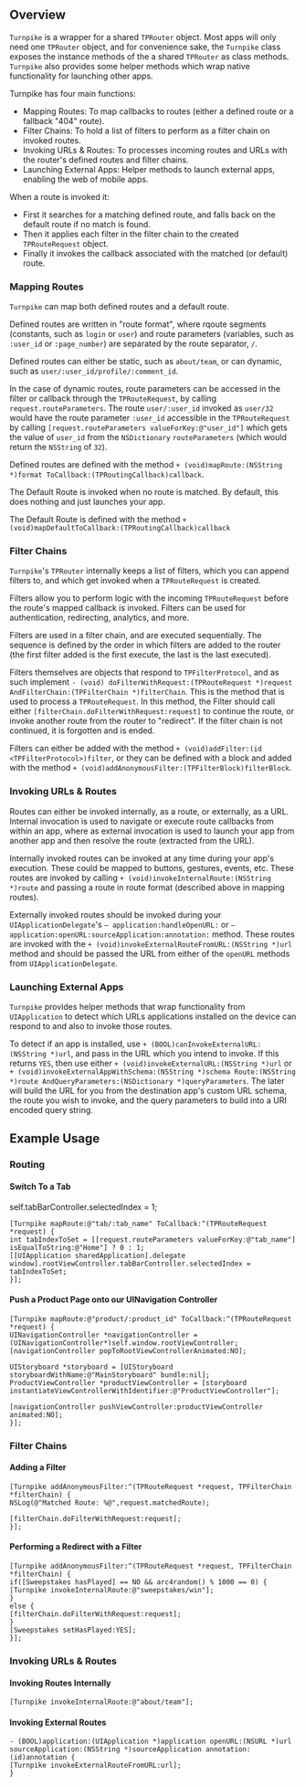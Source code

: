 ## Overview
 `Turnpike` is a wrapper for a shared `TPRouter` object. Most apps will only need one `TPRouter` object, and for convenience sake, the `Turnpike` class exposes the instance methods of the a shared `TPRouter` as class methods. `Turnpike` also provides some helper methods which wrap native functionality for launching other apps.
 
 Turnpike has four main functions:
 - Mapping Routes: To map callbacks to routes (either a defined route or a fallback "404" route).
 - Filter Chains: To hold a list of filters to perform as a filter chain on invoked routes.
 - Invoking URLs & Routes: To processes incoming routes and URLs with the router's defined routes and filter chains.
 - Launching External Apps: Helper methods to launch external apps, enabling the web of mobile apps.
 
 When a route is invoked it:
 - First it searches for a matching defined route, and falls back on the default route if no match is found.
 - Then it applies each filter in the filter chain to the created `TPRouteRequest` object.
 - Finally it invokes the callback associated with the matched (or default) route.
 
 ### Mapping Routes
 
 `Turnpike` can map both defined routes and a default route.
 
 Defined routes are written in "route format", where rqoute segments (constants, such as `login` or `user`) and route parameters (variables, such as `:user_id` or `:page_number`) are separated by the route separator, `/`.
 
 Defined routes can either be static, such as `about/team`, or can dynamic, such as `user/:user_id/profile/:comment_id`.
 
 In the case of dynamic routes, route parameters can be accessed in the filter or callback through the `TPRouteRequest`, by calling `request.routeParameters`. The route `user/:user_id` invoked as `user/32` would have the route parameter `:user_id` accessible in the `TPRouteRequest` by calling `[request.routeParameters valueForKey:@"user_id"]` which gets the value of `user_id` from the `NSDictionary` `routeParameters` (which would return the `NSString` of `32`).
 
 Defined routes are defined with the method `+ (void)mapRoute:(NSString *)format ToCallback:(TPRoutingCallback)callback`.
 
 The Default Route is invoked when no route is matched. By default, this does nothing and just launches your app.
 
 The Default Route is defined with the method `+ (void)mapDefaultToCallback:(TPRoutingCallback)callback`
 
 ### Filter Chains
 
 `Turnpike`'s `TPRouter` internally keeps a list of filters, which you can append filters to, and which get invoked when a `TPRouteRequest` is created.
 
 Filters allow you to perform logic with the incoming `TPRouteRequest` before the route's mapped callback is invoked. Filters can be used for authentication, redirecting, analytics, and more.
 
 Filters are used in a filter chain, and are executed sequentially. The sequence is defined by the order in which filters are added to the router (the first filter added is the first execute, the last is the last executed).
 
 Filters themselves are objects that respond to `TPFilterProtocol`, and as such implement `- (void) doFilterWithRequest:(TPRouteRequest *)request AndFilterChain:(TPFilterChain *)filterChain`. This is the method that is used to process a `TPRouteRequest`. In this method, the Filter should call either `[filterChain.doFilterWithRequest:request]` to continue the route, or invoke another route from the router to "redirect". If the filter chain is not continued, it is forgotten and is ended.
 
 Filters can either be added with the method `+ (void)addFilter:(id <TPFilterProtocol>)filter`, or they can be defined with a block and added with the method `+ (void)addAnonymousFilter:(TPFilterBlock)filterBlock`.
 
 ### Invoking URLs & Routes
 
 Routes can either be invoked internally, as a route, or externally, as a URL. Internal invocation is used to navigate or execute route callbacks from within an app, where as external invocation is used to launch your app from another app and then resolve the route (extracted from the URL).
 
 Internally invoked routes can be invoked at any time during your app's execution. These could be mapped to buttons, gestures, events, etc. These routes are invoked by calling `+ (void)invokeInternalRoute:(NSString *)route` and passing a route in route format (described above in mapping routes).
 
 Externally invoked routes should be invoked during your `UIApplicationDelegate`'s  `– application:handleOpenURL:` or `– application:openURL:sourceApplication:annotation:` method. These routes are invoked with the `+ (void)invokeExternalRouteFromURL:(NSString *)url` method and should be passed the URL from either of the `openURL` methods from `UIApplicationDelegate`.
 
 ### Launching External Apps
 
 `Turnpike` provides helper methods that wrap functionality from `UIApplication` to detect which URLs applications installed on the device can respond to and also to invoke those routes.
 
 To detect if an app is installed, use `+ (BOOL)canInvokeExternalURL:(NSString *)url`, and pass in the URL which you intend to invoke. If this returns `YES`, then use either `+ (void)invokeExternalURL:(NSString *)url` or `+ (void)invokeExternalAppWithSchema:(NSString *)schema Route:(NSString *)route AndQueryParameters:(NSDictionary *)queryParameters`. The later will build the URL for you from the destination app's custom URL schema, the route you wish to invoke, and the query parameters to build into a URI encoded query string.
 
 ## Example Usage
 
 ### Routing
 
 #### Switch To a Tab
 self.tabBarController.selectedIndex = 1;
 ~~~~~~~~~~~~~~~~~~~~~~~~~~~~~~~~~~~~~~~~~~~~~~~~~~~~~~~~~~~~~~~~~~~~~~~~~~~~~~~~
 [Turnpike mapRoute:@"tab/:tab_name" ToCallback:^(TPRouteRequest *request) {
 int tabIndexToSet = [[request.routeParameters valueForKey:@"tab_name"] isEqualToString:@"Home"] ? 0 : 1;
 [[UIApplication sharedApplication].delegate window].rootViewController.tabBarController.selectedIndex = tabIndexToSet;
 }];
 ~~~~~~~~~~~~~~~~~~~~~~~~~~~~~~~~~~~~~~~~~~~~~~~~~~~~~~~~~~~~~~~~~~~~~~~~~~~~~~~~
 
 #### Push a Product Page onto our UINavigation Controller
 ~~~~~~~~~~~~~~~~~~~~~~~~~~~~~~~~~~~~~~~~~~~~~~~~~~~~~~~~~~~~~~~~~~~~~~~~~~~~~~~~
 [Turnpike mapRoute:@"product/:product_id" ToCallback:^(TPRouteRequest *request) {
 UINavigationController *navigationController = (UINavigationController*)self.window.rootViewController;
 [navigationController popToRootViewControllerAnimated:NO];
 
 UIStoryboard *storyboard = [UIStoryboard storyboardWithName:@"MainStoryboard" bundle:nil];
 ProductViewController *productViewController = [storyboard instantiateViewControllerWithIdentifier:@"ProductViewController"];
 
 [navigationController pushViewController:productViewController animated:NO];
 }];
 ~~~~~~~~~~~~~~~~~~~~~~~~~~~~~~~~~~~~~~~~~~~~~~~~~~~~~~~~~~~~~~~~~~~~~~~~~~~~~~~~
 
 ### Filter Chains
 
 #### Adding a Filter
 ~~~~~~~~~~~~~~~~~~~~~~~~~~~~~~~~~~~~~~~~~~~~~~~~~~~~~~~~~~~~~~~~~~~~~~~~~~~~~~~~
 [Turnpike addAnonymousFilter:^(TPRouteRequest *request, TPFilterChain *filterChain) {
 NSLog(@"Matched Route: %@",request.matchedRoute);
 
 [filterChain.doFilterWithRequest:request];
 }];
 ~~~~~~~~~~~~~~~~~~~~~~~~~~~~~~~~~~~~~~~~~~~~~~~~~~~~~~~~~~~~~~~~~~~~~~~~~~~~~~~~
 
 #### Performing a Redirect with a Filter
 ~~~~~~~~~~~~~~~~~~~~~~~~~~~~~~~~~~~~~~~~~~~~~~~~~~~~~~~~~~~~~~~~~~~~~~~~~~~~~~~~
 [Turnpike addAnonymousFilter:^(TPRouteRequest *request, TPFilterChain *filterChain) {
 if([Sweepstakes hasPlayed] == NO && arc4random() % 1000 == 0) {
 [Turnpike invokeInternalRoute:@"sweepstakes/win"];
 }
 else {
 [filterChain.doFilterWithRequest:request];
 }
 [Sweepstakes setHasPlayed:YES];
 }];
 ~~~~~~~~~~~~~~~~~~~~~~~~~~~~~~~~~~~~~~~~~~~~~~~~~~~~~~~~~~~~~~~~~~~~~~~~~~~~~~~~
 
 ### Invoking URLs & Routes
 
 #### Invoking Routes Internally
 ~~~~~~~~~~~~~~~~~~~~~~~~~~~~~~~~~~~~~~~~~~~~~~~~~~~~~~~~~~~~~~~~~~~~~~~~~~~~~~~~
 [Turnpike invokeInternalRoute:@"about/team"];
 ~~~~~~~~~~~~~~~~~~~~~~~~~~~~~~~~~~~~~~~~~~~~~~~~~~~~~~~~~~~~~~~~~~~~~~~~~~~~~~~~
 
 #### Invoking External Routes
 ~~~~~~~~~~~~~~~~~~~~~~~~~~~~~~~~~~~~~~~~~~~~~~~~~~~~~~~~~~~~~~~~~~~~~~~~~~~~~~~~
 - (BOOL)application:(UIApplication *)application openURL:(NSURL *)url sourceApplication:(NSString *)sourceApplication annotation:(id)annotation {
 [Turnpike invokeExternalRouteFromURL:url];
 }
 ~~~~~~~~~~~~~~~~~~~~~~~~~~~~~~~~~~~~~~~~~~~~~~~~~~~~~~~~~~~~~~~~~~~~~~~~~~~~~~~~